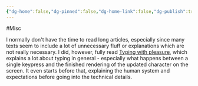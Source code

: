 ```yaml
---
{"dg-home":false,"dg-pinned":false,"dg-home-link":false,"dg-publish":true,"tags":["dgblip"],"created-date":"2019-10-02T00:00:00","disabled rules":["yaml-title","yaml-title-alias","file-name-heading"],"title":"philipp @ 2019-10-02","dg-permalink":"2019/10/02/typing-with-pleasure/","updated-date":"2025-04-30T22:27:35","dg-path":"blips/2019-10-02-typing-with-pleasure.md","permalink":"/2019/10/02/typing-with-pleasure/","dgPassFrontmatter":true}
---
```



#Misc

I normally don't have the time to read long articles, especially since many texts seem to include a lot of unnecessary fluff or explanations which are not really necessary. I did, however, fully read [Typing with pleasure](https://pavelfatin.com/typing-with-pleasure/), which explains a lot about typing in general - especially what happens between a single keypress and the finished rendering of the updated character on the screen. It even starts before that, explaining the human system and expectations before going into the technical details.



